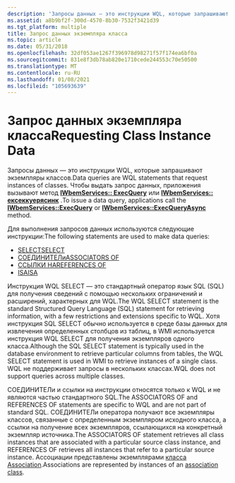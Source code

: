 ```yaml
---
description: 'Запросы данных — это инструкции WQL, которые запрашивают экземпляры классов. Чтобы выдать запрос данных, приложения вызывают метод IWbemServices:: ExecQuery или IWbemServices:: Ексеккуерясинк.'
ms.assetid: a8b9bf2f-300d-4570-8b30-7532f3421d39
ms.tgt_platform: multiple
title: Запрос данных экземпляра класса
ms.topic: article
ms.date: 05/31/2018
ms.openlocfilehash: 32df053ae1267f396978d98271f57f174ea6bf0a
ms.sourcegitcommit: 831e8f3db78ab820e1710cede244553c70e50500
ms.translationtype: MT
ms.contentlocale: ru-RU
ms.lasthandoff: 01/08/2021
ms.locfileid: "105693639"
---
```

# <a name="requesting-class-instance-data"></a><span data-ttu-id="60d89-104">Запрос данных экземпляра класса</span><span class="sxs-lookup"><span data-stu-id="60d89-104">Requesting Class Instance Data</span></span>

<span data-ttu-id="60d89-105">Запросы данных — это инструкции WQL, которые запрашивают экземпляры классов.</span><span class="sxs-lookup"><span data-stu-id="60d89-105">Data queries are WQL statements that request instances of classes.</span></span> <span data-ttu-id="60d89-106">Чтобы выдать запрос данных, приложения вызывают метод [**IWbemServices:: ExecQuery**](/windows/desktop/api/WbemCli/nf-wbemcli-iwbemservices-execquery) или [**IWbemServices:: ексеккуерясинк**](/windows/desktop/api/WbemCli/nf-wbemcli-iwbemservices-execqueryasync) .</span><span class="sxs-lookup"><span data-stu-id="60d89-106">To issue a data query, applications call the [**IWbemServices::ExecQuery**](/windows/desktop/api/WbemCli/nf-wbemcli-iwbemservices-execquery) or [**IWbemServices::ExecQueryAsync**](/windows/desktop/api/WbemCli/nf-wbemcli-iwbemservices-execqueryasync) method.</span></span>

<span data-ttu-id="60d89-107">Для выполнения запросов данных используются следующие инструкции:</span><span class="sxs-lookup"><span data-stu-id="60d89-107">The following statements are used to make data queries:</span></span>

-   [<span data-ttu-id="60d89-108">SELECT</span><span class="sxs-lookup"><span data-stu-id="60d89-108">SELECT</span></span>](select-statement-for-data-queries.md)
-   [<span data-ttu-id="60d89-109">СОЕДИНИТЕЛи</span><span class="sxs-lookup"><span data-stu-id="60d89-109">ASSOCIATORS OF</span></span>](associators-of-statement.md)
-   [<span data-ttu-id="60d89-110">ССЫЛКИ НА</span><span class="sxs-lookup"><span data-stu-id="60d89-110">REFERENCES OF</span></span>](references-of-statement.md)
-   [<span data-ttu-id="60d89-111">ISA</span><span class="sxs-lookup"><span data-stu-id="60d89-111">ISA</span></span>](isa-operator-for-data-queries.md)

<span data-ttu-id="60d89-112">Инструкция WQL SELECT — это стандартный оператор язык SQL (SQL) для получения сведений с помощью нескольких ограничений и расширений, характерных для WQL.</span><span class="sxs-lookup"><span data-stu-id="60d89-112">The WQL SELECT statement is the standard Structured Query Language (SQL) statement for retrieving information, with a few restrictions and extensions specific to WQL.</span></span> <span data-ttu-id="60d89-113">Хотя инструкция SQL SELECT обычно используется в среде базы данных для извлечения определенных столбцов из таблиц, в WMI используется инструкция WQL SELECT для получения экземпляров одного класса.</span><span class="sxs-lookup"><span data-stu-id="60d89-113">Although the SQL SELECT statement is typically used in the database environment to retrieve particular columns from tables, the WQL SELECT statement is used in WMI to retrieve instances of a single class.</span></span> <span data-ttu-id="60d89-114">WQL не поддерживает запросы в нескольких классах.</span><span class="sxs-lookup"><span data-stu-id="60d89-114">WQL does not support queries across multiple classes.</span></span>

<span data-ttu-id="60d89-115">СОЕДИНИТЕЛи и ссылки на инструкции относятся только к WQL и не являются частью стандартного SQL.</span><span class="sxs-lookup"><span data-stu-id="60d89-115">The ASSOCIATORS OF and REFERENCES OF statements are specific to WQL and are not part of standard SQL.</span></span> <span data-ttu-id="60d89-116">СОЕДИНИТЕЛи оператора получают все экземпляры классов, связанные с определенным экземпляром исходного класса, а ссылки на получение всех экземпляров, ссылающихся на конкретный экземпляр источника.</span><span class="sxs-lookup"><span data-stu-id="60d89-116">The ASSOCIATORS OF statement retrieves all class instances that are associated with a particular source class instance, and REFERENCES OF retrieves all instances that refer to a particular source instance.</span></span> <span data-ttu-id="60d89-117">Ассоциации представлены экземплярами [класса Association](declaring-an-association-class.md).</span><span class="sxs-lookup"><span data-stu-id="60d89-117">Associations are represented by instances of an [association class](declaring-an-association-class.md).</span></span>

 

 



